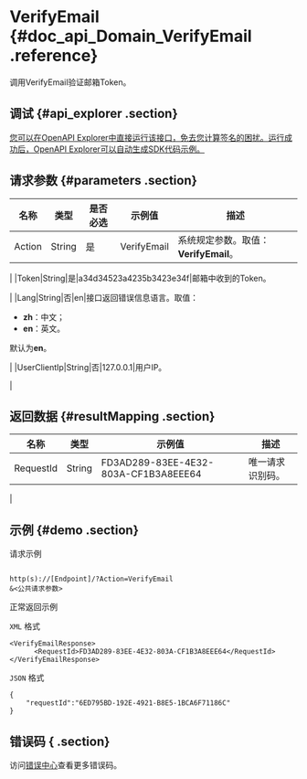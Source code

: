 # VerifyEmail {#doc_api_Domain_VerifyEmail .reference}

调用VerifyEmail验证邮箱Token。

## 调试 {#api_explorer .section}

[您可以在OpenAPI Explorer中直接运行该接口，免去您计算签名的困扰。运行成功后，OpenAPI Explorer可以自动生成SDK代码示例。](https://api.aliyun.com/#product=Domain&api=VerifyEmail&type=RPC&version=2018-01-29)

## 请求参数 {#parameters .section}

|名称|类型|是否必选|示例值|描述|
|--|--|----|---|--|
|Action|String|是|VerifyEmail|系统规定参数。取值：**VerifyEmail**。

 |
|Token|String|是|a34d34523a4235b3423e34f|邮箱中收到的Token。

 |
|Lang|String|否|en|接口返回错误信息语言。取值：

 -   **zh**：中文；
-   **en**：英文。

 默认为**en**。

 |
|UserClientIp|String|否|127.0.0.1|用户IP。

 |

## 返回数据 {#resultMapping .section}

|名称|类型|示例值|描述|
|--|--|---|--|
|RequestId|String|FD3AD289-83EE-4E32-803A-CF1B3A8EEE64|唯一请求识别码。

 |

## 示例 {#demo .section}

请求示例

``` {#request_demo}

http(s)://[Endpoint]/?Action=VerifyEmail
&<公共请求参数>

```

正常返回示例

`XML` 格式

``` {#xml_return_success_demo}
<VerifyEmailResponse>
      <RequestId>FD3AD289-83EE-4E32-803A-CF1B3A8EEE64</RequestId>
</VerifyEmailResponse>
```

`JSON` 格式

``` {#json_return_success_demo}
{
	"requestId":"6ED795BD-192E-4921-B8E5-1BCA6F71186C"
}
```

## 错误码 { .section}

访问[错误中心](https://error-center.aliyun.com/status/product/Domain)查看更多错误码。

